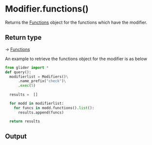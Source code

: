 # Modifier.functions()

Returns the [Functions](../functions/) object for the functions which have the modifier.

## Return type

→ [Functions](../functions/)

An example to retrieve the functions object for the modifier is as below

```python
from glider import *
def query():
  modifierlist = Modifiers()\
      .name_prefix("check")\
      .exec(5)
  
  results =  []

  for modd in modifierlist:
    for funcs in modd.functions().list():
      results.append(funcs)

  return results
```

## Output
